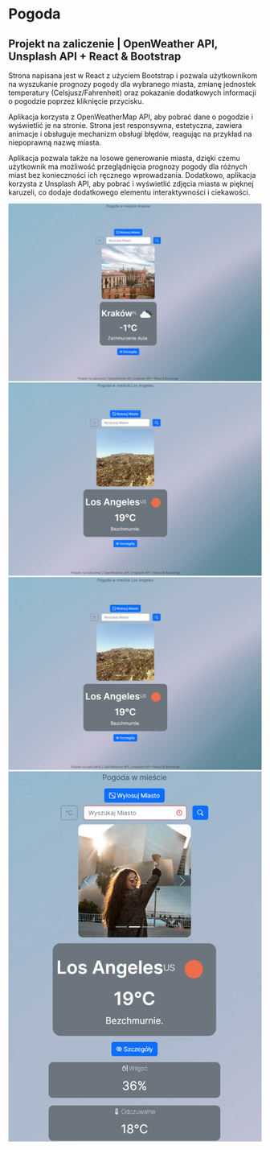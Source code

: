 # Pogoda
## Projekt na zaliczenie | OpenWeather API, Unsplash API + React & Bootstrap

Strona napisana jest w React z użyciem Bootstrap i pozwala użytkownikom na wyszukanie prognozy pogody dla wybranego miasta, zmianę jednostek temperatury (Celsjusz/Fahrenheit) oraz pokazanie dodatkowych informacji o pogodzie poprzez kliknięcie przycisku. 

Aplikacja korzysta z OpenWeatherMap API, aby pobrać dane o pogodzie i wyświetlić je na stronie. Strona jest responsywna, estetyczna, zawiera animacje i obsługuje mechanizm obsługi błędów, reagując na przykład na niepoprawną nazwę miasta.

Aplikacja pozwala także na losowe generowanie miasta, dzięki czemu użytkownik ma możliwość przeglądnięcia prognozy pogody dla różnych miast bez konieczności ich ręcznego wprowadzania. Dodatkowo, aplikacja korzysta z Unsplash API, aby pobrać i wyświetlić zdjęcia miasta w pięknej karuzeli, co dodaje dodatkowego elementu interaktywności i ciekawości. 

![In a single picture](https://github.com/mcantop/Pogoda/blob/main/ss1.png)
![In a single picture](https://github.com/mcantop/Pogoda/blob/main/ss2.png)
![In a single picture](https://github.com/mcantop/Pogoda/blob/main/ss3.png)
![In a single picture](https://github.com/mcantop/Pogoda/blob/main/ss4.png)

